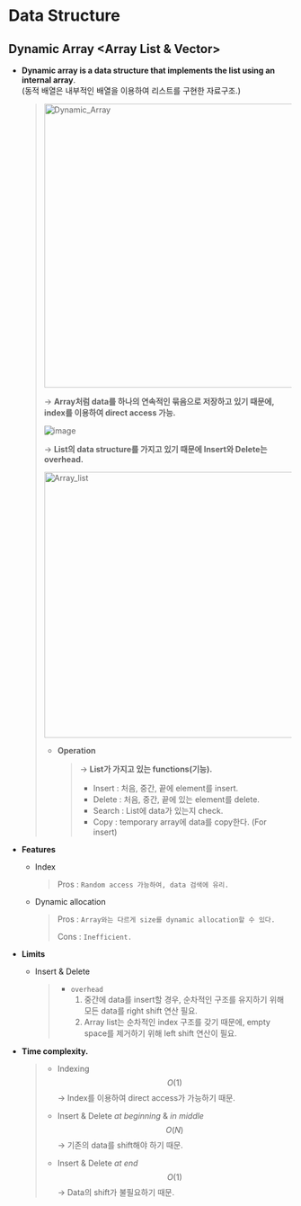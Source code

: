 # Data Structure

## Dynamic Array <Array List & Vector>	

- **Dynamic array is a data structure that implements the list using an internal array**.<br>(동적 배열은 내부적인 배열을 이용하여 리스트를 구현한 자료구조.)

  > <img width="505" alt="Dynamic_Array" src="https://user-images.githubusercontent.com/23169707/67666074-5b209b00-f9ae-11e9-8136-fe65c872bbf8.png">
  >
  > → **Array처럼 data를 하나의 연속적인 묶음으로 저장하고 있기 때문에, index를 이용하여 direct access 가능.**
  >
  > ![image](https://user-images.githubusercontent.com/23169707/66317742-0d87b400-e955-11e9-8ec8-7099975a8677.png)
  >
  > → **List의 data structure를 가지고 있기 때문에 Insert와 Delete는 overhead.**
  >
  > <img width="473" alt="Array_list" src="https://user-images.githubusercontent.com/23169707/66318458-4e33fd00-e956-11e9-99da-01af57b78b2b.png">
  >
  > * **Operation**
  >
  >   > → **List가 가지고 있는 functions(기능).**
  >   >
  >   > * Insert : 처음, 중간, 끝에 element를 insert.
  >   > * Delete : 처음, 중간, 끝에 있는 element를 delete.
  >   > * Search : List에 data가 있는지 check.
  >   > * Copy : temporary array에 data를 copy한다. (For insert)

- **Features**

  * Index

    > Pros : `Random access 가능하여, data 검색에 유리.`
    
  * Dynamic allocation
  
    > Pros : `Array와는 다르게 size를 dynamic allocation할 수 있다.`
    >
    > Cons : `Inefficient.`
  
- **Limits**

  * Insert & Delete

    > * `overhead` 
    >   1. 중간에 data를 insert할 경우, 순차적인 구조를 유지하기 위해 모든 data를 right shift 연산 필요.
    >   2. Array list는 순차적인 index  구조를 갖기 때문에, empty space를 제거하기 위해 left shift 연산이 필요. 
  


- **Time complexity.**

  > * Indexing
  >   $$
  >   O(1)
  >   $$
  >   → Index를 이용하여 direct access가 가능하기 때문.
  > * Insert & Delete *at beginning* & *in middle*
  >   $$
  >   O(N)
  >   $$
  >   → 기존의 data를 shift해야 하기 때문.
  >
  > * Insert & Delete *at end*
  >   $$
  >   O(1)
  >   $$
  >   → Data의 shift가 불필요하기 때문.